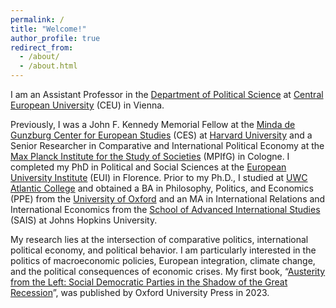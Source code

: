 ```yaml
---
permalink: /
title: "Welcome!"
author_profile: true
redirect_from: 
  - /about/
  - /about.html
---
```


I am an Assistant Professor in the [Department of Political Science](https://politicalscience.ceu.edu/) at [Central European University](https://www.ceu.edu/) (CEU) in Vienna. 

Previously, I was a John F. Kennedy Memorial Fellow at the [Minda de Gunzburg Center for European Studies](https://ces.fas.harvard.edu/) (CES) at [Harvard University](https://www.harvard.edu/) and a Senior Researcher in Comparative and International Political Economy at the [Max Planck Institute for the Study of Societies](https://www.mpifg.de/2733/en) (MPIfG) in Cologne. I completed my PhD in Political and Social Sciences at the [European University Institute](https://www.eui.eu/home) (EUI) in Florence. Prior to my Ph.D., I studied at [UWC Atlantic College](http://www.atlanticcollege.org/) and obtained a BA in Philosophy, Politics, and Economics (PPE) from the [University of Oxford](http://www.ox.ac.uk/) and an MA in International Relations and International Economics from the [School of Advanced International Studies](https://www.sais-jhu.edu/) (SAIS) at Johns Hopkins University.

My research lies at the intersection of comparative politics, international political economy, and political behavior. I am particularly interested in the politics of macroeconomic policies, European integration, climate change, and the political consequences of economic crises. My first book, “[Austerity from the Left: Social Democratic Parties in the Shadow of the Great Recession](https://global.oup.com/academic/product/austerity-from-the-left-9780192872210)”, was published by Oxford University Press in 2023.
